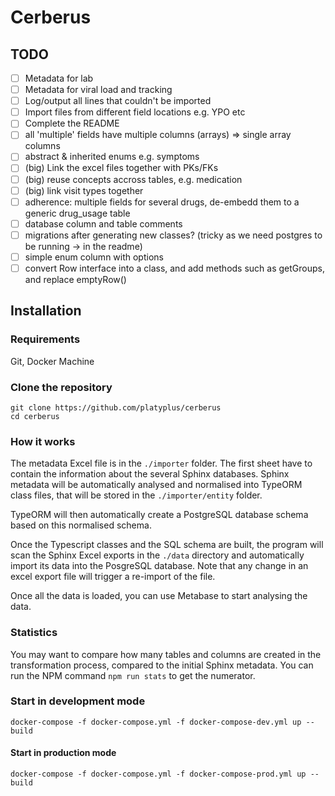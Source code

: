 # Cerberus

## TODO

- [ ] Metadata for lab
- [ ] Metadata for viral load and tracking
- [ ] Log/output all lines that couldn't be imported
- [ ] Import files from different field locations e.g. YPO etc
- [ ] Complete the README
- [ ] all 'multiple' fields have multiple columns (arrays) => single array columns
- [ ] abstract & inherited enums e.g. symptoms
- [ ] (big) Link the excel files together with PKs/FKs
- [ ] (big) reuse concepts accross tables, e.g. medication
- [ ] (big) link visit types together
- [ ] adherence: multiple fields for several drugs, de-embedd them to a generic drug_usage table
- [ ] database column and table comments
- [ ] migrations after generating new classes? (tricky as we need postgres to be running -> in the readme)
- [ ] simple enum column with options
- [ ] convert Row interface into a class, and add methods such as getGroups, and replace emptyRow()

## Installation

### Requirements

Git, Docker Machine

### Clone the repository

```
git clone https://github.com/platyplus/cerberus
cd cerberus
```

### How it works

The metadata Excel file is in the `./importer` folder. The first sheet have to contain the information about the several Sphinx databases. Sphinx metadata will be automatically analysed and normalised into TypeORM class files, that will be stored in the `./importer/entity` folder.

TypeORM will then automatically create a PostgreSQL database schema based on this normalised schema.

Once the Typescript classes and the SQL schema are built, the program will scan the Sphinx Excel exports in the `./data` directory and automatically import its data into the PosgreSQL database. Note that any change in an excel export file will trigger a re-import of the file.

Once all the data is loaded, you can use Metabase to start analysing the data.

### Statistics

You may want to compare how many tables and columns are created in the transformation process, compared to the initial Sphinx metadata. You can run the NPM command `npm run stats` to get the numerator.

### Start in development mode

```
docker-compose -f docker-compose.yml -f docker-compose-dev.yml up --build
```

#### Start in production mode

```
docker-compose -f docker-compose.yml -f docker-compose-prod.yml up --build
```

<!-- - [x] default values
- [x] Metadata for prevention
- [x] Filter only excel files to be watched by chokidar
- [x] Split Property class to an abstract class + inherited classes e.g. OneToManyProperty etc
- [x] TbKeySample is not mapped correctly (different way to name repeated fields)
- [x] small caps in columns before snake case
- [x] Custom propery names, but with same excel column names. e.g. MdM Code
- [x] split the "relation" metadata column into "relation type" and "relation name" so we can use two times the same relation type in the same entity
- [x] yes/no -> boolean
- [x] structure DIC data in a better way
- [x] group enums -->
